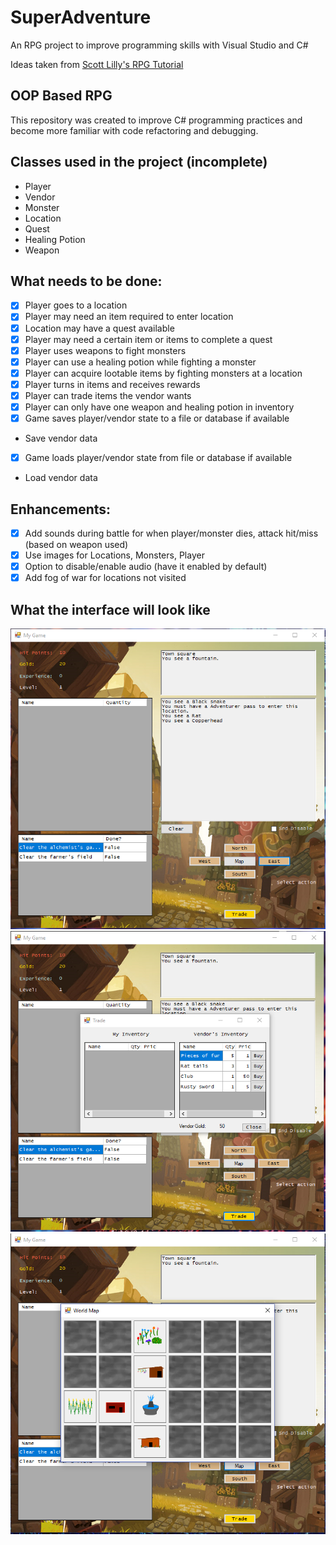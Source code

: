 # SuperAdventure
An RPG project to improve programming skills with Visual Studio and C#

Ideas taken from [Scott Lilly's RPG Tutorial](http://scottlilly.com/learn-c-by-building-a-simple-rpg-index/)

## OOP Based RPG
This repository was created to improve C# programming practices and become more familiar with code refactoring and debugging.

## Classes used in the project (incomplete)
- Player
- Vendor
- Monster
- Location
- Quest
- Healing Potion
- Weapon

## What needs to be done:
- [X] Player goes to a location
- [X] Player may need an item required to enter location
- [X] Location may have a quest available
- [X] Player may need a certain item or items to complete a quest
- [X] Player uses weapons to fight monsters
- [X] Player can use a healing potion while fighting a monster
- [X] Player can acquire lootable items by fighting monsters at a location 
- [X] Player turns in items and receives rewards
- [X] Player can trade items the vendor wants
- [X] Player can only have one weapon and healing potion in inventory
- [X] Game saves player/vendor state to a file or database if available
* Save vendor data
- [X] Game loads player/vendor state from file or database if available
* Load vendor data

## Enhancements:
- [X] Add sounds during battle for when player/monster dies, attack hit/miss (based on weapon used)
- [X] Use images for Locations, Monsters, Player
- [X] Option to disable/enable audio (have it enabled by default)
- [X] Add fog of war for locations not visited

## What the interface will look like

![SuperAdventure UI](https://github.com/Berzerkula/SuperAdventure/blob/master/Interface.png)
![SuperAdventure Trade Screen](https://github.com/Berzerkula/SuperAdventure/blob/master/Trade.png)
![SuperAdventure WorldMap](https://github.com/Berzerkula/SuperAdventure/blob/master/WorldMap.png)
